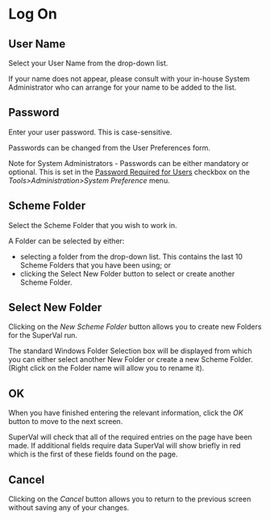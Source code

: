 # Log On



## User Name

Select your User Name from the drop-down list.

If your name does not appear, please consult with your in-house System
Administrator who can arrange for your name to be added to the list.

## Password

Enter your user password. This is case-sensitive.

Passwords can be changed from the User Preferences form.

Note for System Administrators - Passwords can be either mandatory or
optional. This is set in the [Password Required for
Users](system_preferences+mandpass.md) checkbox on the 
_Tools&gt;Administration&gt;System Preference_ menu.

## Scheme Folder

Select the Scheme Folder that you wish to work in.

A Folder can be selected by either:

-   selecting a folder from the drop-down list. This contains the last
    10 Scheme Folders that you have been using; or
-   clicking the Select New Folder button to select or create another
    Scheme Folder.

## Select New Folder

Clicking on the _New Scheme Folder_ button allows you to create new
Folders for the SuperVal run.

The standard Windows Folder Selection box will be displayed from which
you can either select another New Folder or create a new Scheme Folder.
(Right click on the Folder name will allow you to rename it).

## OK

When you have finished entering the relevant information, click the _OK_
button to move to the next screen.

SuperVal will check that all of the required entries on the page have
been made. If additional fields require data SuperVal will show briefly
in red which is the first of these fields found on the page.

## Cancel

Clicking on the _Cancel_ button allows you to return to the previous
screen without saving any of your changes.